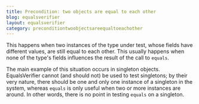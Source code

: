 ```yaml
---
title: Precondition: two objects are equal to each other
blog: equalsverifier
layout: equalsverifier
category: preconditiontwoobjectsareequaltoeachother
---
```

This happens when two instances of the type under test, whose fields have different values, are still equal to each other. This usually happens when none of the type's fields influences the result of the call to `equals`.

The main example of this situation occurs in singleton objects. EqualsVerifier cannot (and should not) be used to test singletons; by their very nature, there should be one and only one instance of a singleton in the system, whereas `equals` is only useful when two or more instances are around. In other words, there is no point in testing `equals` on a singleton.

